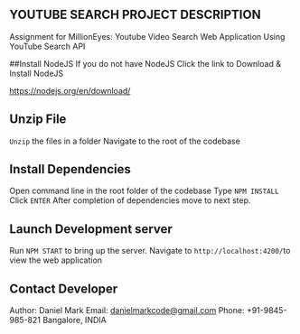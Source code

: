## YOUTUBE SEARCH PROJECT DESCRIPTION
 Assignment for MillionEyes: Youtube Video Search Web Application Using YouTube Search API


##Install NodeJS
If you do not have NodeJS
Click the link to Download & Install NodeJS

https://nodejs.org/en/download/


## Unzip File
`Unzip` the files in a folder 
Navigate to the root of the codebase


## Install Dependencies
Open command line in the root folder of the codebase
Type `NPM INSTALL` Click `ENTER`
After completion of dependencies move to next step.


## Launch Development server
Run `NPM START` to bring up the server. 
Navigate to `http://localhost:4200/`to view the web application


## Contact Developer

Author: Daniel Mark
Email: danielmarkcode@gmail.com
Phone: +91-9845-985-821
Bangalore, INDIA